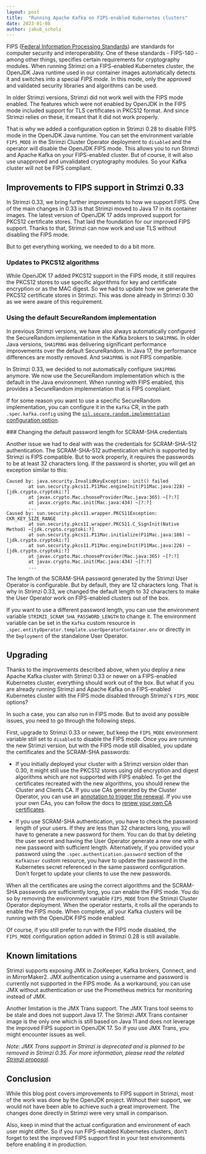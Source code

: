 ```yaml
---
layout: post
title:  "Running Apache Kafka on FIPS-enabled Kubernetes clusters"
date: 2023-01-08
author: jakub_scholz
---
```


FIPS ([Federal Information Processing Standards](https://en.wikipedia.org/wiki/Federal_Information_Processing_Standards)) are standards for computer security and interoperability.
One of these standards - FIPS-140 - among other things, specifies certain requirements for cryptography modules.
When running Strimzi on a FIPS-enabled Kubernetes cluster, the OpenJDK Java runtime used in our container images automatically detects it and switches into a special _FIPS mode_.
In this mode, only the approved and validated security libraries and algorithms can be used.

<!--more-->

In older Strimzi versions, Strimzi did not work well with the FIPS mode enabled.
The features which were not enabled by OpenJDK in the FIPS mode included support for TLS certificates in PKCS12 format.
And since Strimzi relies on these, it meant that it did not work properly.

That is why we added a configuration option in Strimzi 0.28 to disable FIPS mode in the OpenJDK Java runtime.
You can set the environment variable `FIPS_MODE` in the Strimzi Cluster Operator deployment to `disabled` and the operator will disable the OpenJDK FIPS mode.
This allows you to run Strimzi and Apache Kafka on your FIPS-enabled cluster.
But of course, it will also use unapproved and unvalidated cryptography modules.
So your Kafka cluster will not be FIPS compliant.

## Improvements to FIPS support in Strimzi 0.33

In Strimzi 0.33, we bring further improvements to how we support FIPS.
One of the main changes in 0.33 is that Strimzi moved to Java 17 in its container images.
The latest version of OpenJDK 17 adds improved support for PKCS12 certificate stores.
That laid the foundation for our improved FIPS support.
Thanks to that, Strimzi can now work and use TLS without disabling the FIPS mode.

But to get everything working, we needed to do a bit more.

### Updates to PKCS12 algorithms

While OpenJDK 17 added PKCS12 support in the FIPS mode, it still requires the PKCS12 stores to use specific algorithms for key and certificate encryption or as the MAC digest.
So we had to update how we generate the PKCS12 certificate stores in Strimzi.
This was done already in Strimzi 0.30 as we were aware of this requirement.

### Using the default SecureRandom implementation

In previous Strimzi versions, we have also always automatically configured the SecureRandom implementation in the Kafka brokers to `SHA1PRNG`.
In older Java versions, `SHA1PRNG` was delivering significant performance improvements over the default SecureRandom.
In Java 17, the performance differences are mostly removed.
And `SHA1PRNG` is not FIPS compatible.

In Strimzi 0.33, we decided to not automatically configure `SHA1PRNG` anymore.
We now use the SecureRandom implementation which is the default in the Java environment.
When running with FIPS enabled, this provides a SecureRandom implementation that is FIPS compliant.

If for some reason you want to use a specific SecureRandom implementation, you can configure it in the `Kafka` CR, in the path `.spec.kafka.config` using the [`ssl.secure.random.implementation` configuration option](https://kafka.apache.org/documentation/#brokerconfigs_ssl.secure.random.implementation).

### Changing the default password length for SCRAM-SHA credentials

Another issue we had to deal with was the credentials for SCRAM-SHA-512 authentication.
The SCRAM-SHA-512 authentication which is supported by Strimzi is FIPS compatible.
But to work properly, it requires the passwords to be at least 32 characters long.
If the password is shorter, you will get an exception similar to this:

```
Caused by: java.security.InvalidKeyException: init() failed
        at sun.security.pkcs11.P11Mac.engineInit(P11Mac.java:228) ~[jdk.crypto.cryptoki:?]
        at javax.crypto.Mac.chooseProvider(Mac.java:365) ~[?:?]
        at javax.crypto.Mac.init(Mac.java:434) ~[?:?]
        ...
Caused by: sun.security.pkcs11.wrapper.PKCS11Exception: CKR_KEY_SIZE_RANGE
        at sun.security.pkcs11.wrapper.PKCS11.C_SignInit(Native Method) ~[jdk.crypto.cryptoki:?]
        at sun.security.pkcs11.P11Mac.initialize(P11Mac.java:186) ~[jdk.crypto.cryptoki:?]
        at sun.security.pkcs11.P11Mac.engineInit(P11Mac.java:226) ~[jdk.crypto.cryptoki:?]
        at javax.crypto.Mac.chooseProvider(Mac.java:365) ~[?:?]
        at javax.crypto.Mac.init(Mac.java:434) ~[?:?]
        ...
```

The length of the SCRAM-SHA password generated by the Strimzi User Operator is configurable.
But by default, they are 12 characters long.
That is why in Strimzi 0.33, we changed the default length to 32 characters to make the User Operator work on FIPS-enabled clusters out of the box.

If you want to use a different password length, you can use the environment variable `STRIMZI_SCRAM_SHA_PASSWORD_LENGTH` to change it.
The environment variable can be set in the `Kafka` custom resource in `.spec.entityOperator.template.userOperatorContainer.env` or directly in the `Deployment` of the standalone User Operator.

## Upgrading

Thanks to the improvements described above, when you deploy a new Apache Kafka cluster with Strimzi 0.33 or newer on a FIPS-enabled Kubernetes cluster, everything should work out of the box.
But what if you are already running Strimzi and Apache Kafka on a FIPS-enabled Kubernetes cluster with the FIPS mode disabled through Strimzi's `FIPS_MODE` options?

In such a case, you can also run in FIPS mode.
But to avoid any possible issues, you need to go through the following steps.

First, upgrade to Strimzi 0.33 or newer, but keep the `FIPS_MODE` environment variable still set to `disabled` to disable the FIPS mode.
Once you are running the new Strimzi version, but with the FIPS mode still disabled, you update the certificates and the SCRAM-SHA passwords:

* If you initially deployed your cluster with a Strimzi version older than 0.30, it might still use the PKCS12 stores using old encryption and digest algorithms which are not supported with FIPS enabled.
  To get the certificates recreated with the new algorithms, you should renew the Cluster and Clients CA.
  If you use CAs generated by the Cluster Operator, you can use an [annotation to trigger the renewal](https://strimzi.io/docs/operators/latest/full/configuring.html#proc-renewing-ca-certs-manually-str).
  If you use your own CAs, you can follow the docs to [renew your own CA certificates](https://strimzi.io/docs/operators/latest/full/configuring.html#renewing-your-own-ca-certificates-str).

* If you use SCRAM-SHA authentication, you have to check the password length of your users.
  If they are less than 32 characters long, you will have to generate a new password for them.
  You can do that by deleting the user secret and having the User Operator generate a new one with a new password with sufficient length.
  Alternatively, if you provided your password using the `.spec.authentication.password` section of the `KafkaUser` custom resource, you have to update the password in the Kubernetes secret referenced in the same password configuration.
  Don't forget to update your clients to use the new passwords.

When all the certificates are using the correct algorithms and the SCRAM-SHA passwords are sufficiently long, you can enable the FIPS mode.
You do so by removing the environment variable `FIPS_MODE` from the Strimzi Cluster Operator deployment.
When the operator restarts, it rolls all the operands to enable the FIPS mode.
When complete, all your Kafka clusters will be running with the OpenJDK FIPS mode enabled.

Of course, if you still prefer to run with the FIPS mode disabled, the `FIPS_MODE` configuration option added in Strimzi 0.28 is still available.

## Known limitations

Strimzi supports exposing JMX in ZooKeeper, Kafka brokers, Connect, and in MirrorMaker2.
JMX authentication using a username and password is currently not supported in the FIPS mode.
As a workaround, you can use JMX without authentication or use the Prometheus metrics for monitoring instead of JMX.

Another limitation is the JMX Trans support.
The JMX Trans tool seems to be stale and does not support Java 17.
The Strimzi JMX Trans container image is the only one which is still based on Java 11 and does not leverage the improved FIPS support in OpenJDK 17.
So if you use JMX Trans, you might encounter issues as well.

_Note: JMX Trans support in Strimzi is deprecated and is planned to be removed in Strimzi 0.35._
_For more information, please read the related [Strimzi proposal](https://github.com/strimzi/proposals/blob/main/043-deprecate-and-remove-jmxtrans.md)._

## Conclusion

While this blog post covers improvements to FIPS support in Strimzi, most of the work was done by the OpenJDK project.
Without their support, we would not have been able to achieve such a great improvement.
The changes done directly in Strimzi were very small in comparison.

Also, keep in mind that the actual configuration and environment of each user might differ.
So if you run FIPS-enabled Kubernetes clusters, don't forget to test the improved FIPS support first in your test environments before enabling it in production.
